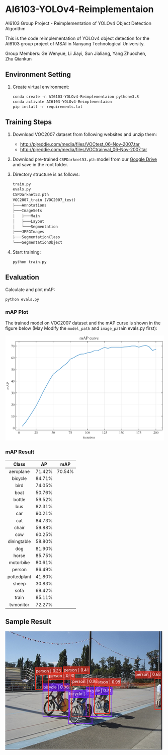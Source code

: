 # AI6103-YOLOv4-Reimplementaion

AI6103 Group Project - Reimplementation of YOLOv4 Object Detection Algorithm

This is the code reimplementation of YOLOv4 object detection for the AI6103 group project of MSAI in Nanyang Technological University.

Group Members: Ge Wenyue, Li Jiayi, Sun Jialiang, Yang Zhuochen, Zhu Qiankun

## Environment Setting

1. Create virtual environment:

   ```shell
   conda create -n AI6103-YOLOv4-Reimplementaion python=3.8
   conda activate AI6103-YOLOv4-Reimplementaion
   pip install -r requirements.txt
   ```

## Training Steps

1. Download VOC2007 dataset from following websites and unzip them:

   - http://pjreddie.com/media/files/VOCtest_06-Nov-2007.tar
   - http://pjreddie.com/media/files/VOCtrainval_06-Nov-2007.tar

2. Download pre-trained `CSPDarknet53.pth` model from our [Google Drive](https://drive.google.com/file/d/1xqj_yx1Y_jz_UPHzzgNfNAcADtQSbDII/view?usp=share_link) and save in the root folder.

3. Directory structure is as follows:

   ```txt
   train.py
   evals.py
   CSPDarknet53.pth
   VOC2007_train (VOC2007_test)
   ├───Annotations
   ├───ImageSets
   │   ├───Main
   │   ├───Layout
   │   └───Segmentation
   ├───JPEGImages
   ├───SegmentationClass
   └───SegmentationObject
   ```

4. Start training:

   ```shell
   python train.py
   ```

## Evaluation

Calculate and plot mAP:

```shell
python evals.py
```

### mAP Plot

The trained model on VOC2007 dataset and the mAP curse is shown in the figure below (May Modify the `model_path` and `image_path`in evals.py first):

![mAP Curve](output/mAP_Curve.png)

### mAP Result

|    Class    |   AP   |  mAP   |
| :---------: | :----: | :----: |
|  aeroplane  | 71.42% | 70.54% |
|   bicycle   | 84.71% |
|    bird     | 74.05% |
|    boat     | 50.76% |
|   bottle    | 59.52% |
|     bus     | 82.31% |
|     car     | 90.21% |
|     cat     | 84.73% |
|    chair    | 59.88% |
|     cow     | 60.25% |
| diningtable | 58.80% |
|     dog     | 81.90% |
|    horse    | 85.75% |
|  motorbike  | 80.61% |
|   person    | 86.49% |
| pottedplant | 41.80% |
|    sheep    | 30.83% |
|    sofa     | 69.42% |
|    train    | 85.11% |
|  tvmonitor  | 72.27% |

## Sample Result

![Detection Image](output/resultSample1.png)
